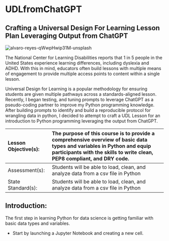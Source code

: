 # UDLfromChatGPT
## Crafting a Universal Design For Learning Lesson Plan Leveraging Output from ChatGPT
![alvaro-reyes-qWwpHwip31M-unsplash](https://user-images.githubusercontent.com/107881738/216852007-9e5901f8-bad3-49a7-873e-d1e9a73f814c.jpg)

The National Center for Learning Disabilities reports that 1 in 5 people in the United States experience learning differences, including dyslexia and ADHD. With this in mind, educators often build lessons with multiple means of engagement to provide multiple access points to content within a single lesson. 

Universal Design for Learning is a popular methodology for ensuring students are given multiple pathways across a standards-aligned lesson. 
Recently, I began testing, and tuning prompts to leverage ChatGPT as a pseudo-coding partner to improve my Python programming knowledge. After building prompts to identify and build a reproducible protocol for wrangling data in python, I decided to attempt to craft a UDL Lesson for an introduction to Python programming leveraging the output from ChatGPT.

|Lesson Objective(s):| The purpose of this course is to provide a comprehensive overview of basic data types and variables in Python and equip participants with the skills to write clean, PEP8 compliant, and DRY code.                             |
|:-------------------|:--------------------------------------------------------------------------------|
|Assessment(s):      | Students will be able to load, clean, and analyze data from a csv file in Python|
|State Standard(s):  | Students will be able to load, clean, and analyze data from a csv file in Python|

## Introduction:

The first step in learning Python for data science is getting familiar with basic data types and variables. 

- Start by launching a Jupyter Notebook and creating a new cell.
